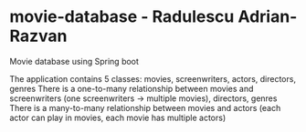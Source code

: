 # movie-database - Radulescu Adrian-Razvan

Movie database using Spring boot

The application contains 5 classes: movies, screenwriters, actors, directors, genres
There is a one-to-many relationship between movies and screenwriters (one screenwriters -> multiple movies), directors, genres
There is a many-to-many relationship between movies and actors (each actor can play in movies, each movie has multiple actors)
